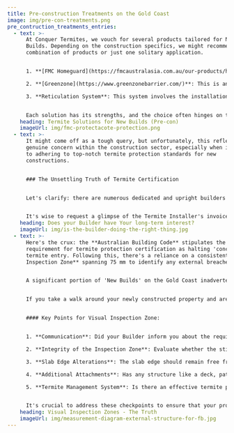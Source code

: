 ```yaml
---
title: Pre-construction Treatments on the Gold Coast
image: img/pre-con-treatments.png
pre_contruction_treatments_entries:
  - text: >-
      At Conquer Termites, we vouch for several products tailored for New
      Builds. Depending on the construction specifics, we might recommend a
      combination of products or just one solitary application.


      1. **[FMC Homeguard](https://fmcaustralasia.com.au/our-products/homeguard/)**: This product comes in two forms - as sheeting or as a parging paint. It's designed to provide a reliable barrier against termites, ensuring they don't gain access to the property.

      2. **[Greenzone](https://www.greenzonebarrier.com/)**: This is an Ableflex expansion foam insert embedded with termite-repellent properties. Not only does it serve as a cushioning insert, but it also actively deters termites from encroaching upon the property.

      3. **Reticulation System**: This system involves the installation of a tube/pipe around the external perimeter of the property. Its primary function is to facilitate the easy redistribution of chemicals at future intervals, ensuring long-term protection against termite invasions.


      Each solution has its strengths, and the choice often hinges on the specifics of the construction and the preferences of the homeowner.
    heading: Termite Solutions for New Builds (Pre-con)
    imageUrl: img/fmc-protectacote-protection.png
  - text: >-
      It might come off as a tough query, but unfortunately, this reflects a
      genuine concern within the construction sector, especially when it comes
      to adhering to top-notch termite protection standards for new
      constructions.


      ### The Unsettling Truth of Termite Certification


      Let's clarify: there are numerous dedicated and upright builders operating on the Gold Coast. However, a concerning trend we've observed is that a significant fraction are primarily looking to procure the '**Form 43**' at the lowest possible price. For instance, while you may have been charged $3,000 for the installation of a termite management system, the actual cost might have been a mere $600. You don't need to be a math expert to see where the extra cash is funnelled!


      It's wise to request a glimpse of the Termite Installer's invoice. This adds a layer of transparency and ensures you're getting what you've paid for.
    heading: Does your Builder have Your long-term interest?
    imageUrl: img/is-the-builder-doing-the-right-thing.jpg
  - text: >-
      Here's the crux: the **Australian Building Code** stipulates the baseline
      requirement for termite protection certification as halting 'concealed'
      termite entry. Following this, there's a reliance on a consistent **Visual
      Inspection Zone** spanning 75 mm to identify any external breaches.


      A significant portion of 'New Builds' on the Gold Coast inadvertently or intentionally obscure this Visual Inspection Zone through the addition of pathways, driveways, and landscaping features. 


      If you take a walk around your newly constructed property and are unable to spot a continuous 75 mm of the slab edge exposed, then it's not in compliance. Under these conditions, a Form 43 should **not** be legitimately issued.


      #### Key Points for Visual Inspection Zone:


      1. **Communication**: Did your Builder inform you about the requirement for periodic inspections of the visual inspection zone are necessary to ensure termite protection?

      2. **Integrity of the Inspection Zone**: Evaluate whether the stipulated 75 mm visual inspection zone around the slab is actually there. A quick way to assess this is by inspecting the edges of your driveway where it meets the house.

      3. **Slab Edge Alterations**: The slab edge should remain free from renderings, tiles, claddings, or concealments via flashing. Painting is permissible, but any other coating or alteration compromises the inspection zone.

      4. **Additional Attachments**: Has any structure like a deck, patio, or cabinetry been added adjacent to the external perimeter, thereby obscuring the visual inspection zone?

      5. **Termite Management System**: Is there an effective termite prevention system integrated either atop or at the base of the slab edge?


      It's crucial to address these checkpoints to ensure that your property remains compliant with regulations and, more importantly, safe from potential termite invasions.
    heading: Visual Inspection Zones - The Truth
    imageUrl: img/measurement-diagram-external-structure-for-fb.jpg
---
```

